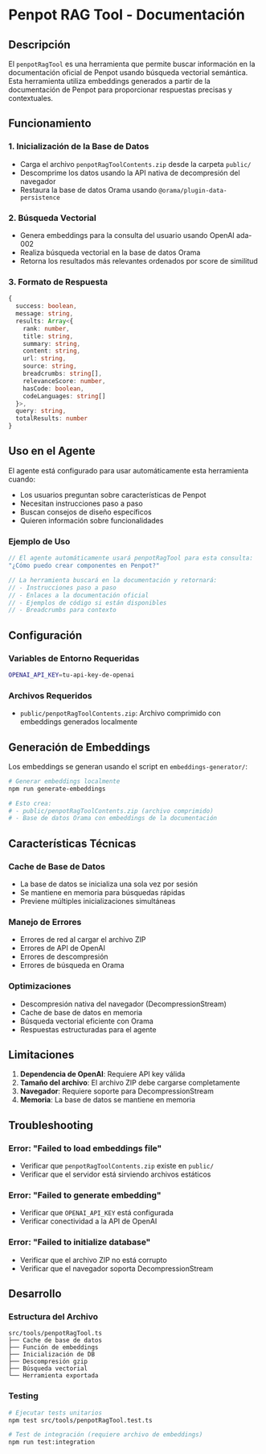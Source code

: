 # Penpot RAG Tool - Documentación

## Descripción

El `penpotRagTool` es una herramienta que permite buscar información en la documentación oficial de Penpot usando búsqueda vectorial semántica. Esta herramienta utiliza embeddings generados a partir de la documentación de Penpot para proporcionar respuestas precisas y contextuales.

## Funcionamiento

### 1. Inicialización de la Base de Datos
- Carga el archivo `penpotRagToolContents.zip` desde la carpeta `public/`
- Descomprime los datos usando la API nativa de decompresión del navegador
- Restaura la base de datos Orama usando `@orama/plugin-data-persistence`

### 2. Búsqueda Vectorial
- Genera embeddings para la consulta del usuario usando OpenAI ada-002
- Realiza búsqueda vectorial en la base de datos Orama
- Retorna los resultados más relevantes ordenados por score de similitud

### 3. Formato de Respuesta
```typescript
{
  success: boolean,
  message: string,
  results: Array<{
    rank: number,
    title: string,
    summary: string,
    content: string,
    url: string,
    source: string,
    breadcrumbs: string[],
    relevanceScore: number,
    hasCode: boolean,
    codeLanguages: string[]
  }>,
  query: string,
  totalResults: number
}
```

## Uso en el Agente

El agente está configurado para usar automáticamente esta herramienta cuando:
- Los usuarios preguntan sobre características de Penpot
- Necesitan instrucciones paso a paso
- Buscan consejos de diseño específicos
- Quieren información sobre funcionalidades

### Ejemplo de Uso
```typescript
// El agente automáticamente usará penpotRagTool para esta consulta:
"¿Cómo puedo crear componentes en Penpot?"

// La herramienta buscará en la documentación y retornará:
// - Instrucciones paso a paso
// - Enlaces a la documentación oficial
// - Ejemplos de código si están disponibles
// - Breadcrumbs para contexto
```

## Configuración

### Variables de Entorno Requeridas
```bash
OPENAI_API_KEY=tu-api-key-de-openai
```

### Archivos Requeridos
- `public/penpotRagToolContents.zip`: Archivo comprimido con embeddings generados localmente

## Generación de Embeddings

Los embeddings se generan usando el script en `embeddings-generator/`:

```bash
# Generar embeddings localmente
npm run generate-embeddings

# Esto crea:
# - public/penpotRagToolContents.zip (archivo comprimido)
# - Base de datos Orama con embeddings de la documentación
```

## Características Técnicas

### Cache de Base de Datos
- La base de datos se inicializa una sola vez por sesión
- Se mantiene en memoria para búsquedas rápidas
- Previene múltiples inicializaciones simultáneas

### Manejo de Errores
- Errores de red al cargar el archivo ZIP
- Errores de API de OpenAI
- Errores de descompresión
- Errores de búsqueda en Orama

### Optimizaciones
- Descompresión nativa del navegador (DecompressionStream)
- Cache de base de datos en memoria
- Búsqueda vectorial eficiente con Orama
- Respuestas estructuradas para el agente

## Limitaciones

1. **Dependencia de OpenAI**: Requiere API key válida
2. **Tamaño del archivo**: El archivo ZIP debe cargarse completamente
3. **Navegador**: Requiere soporte para DecompressionStream
4. **Memoria**: La base de datos se mantiene en memoria

## Troubleshooting

### Error: "Failed to load embeddings file"
- Verificar que `penpotRagToolContents.zip` existe en `public/`
- Verificar que el servidor está sirviendo archivos estáticos

### Error: "Failed to generate embedding"
- Verificar que `OPENAI_API_KEY` está configurada
- Verificar conectividad a la API de OpenAI

### Error: "Failed to initialize database"
- Verificar que el archivo ZIP no está corrupto
- Verificar que el navegador soporta DecompressionStream

## Desarrollo

### Estructura del Archivo
```
src/tools/penpotRagTool.ts
├── Cache de base de datos
├── Función de embeddings
├── Inicialización de DB
├── Descompresión gzip
├── Búsqueda vectorial
└── Herramienta exportada
```

### Testing
```bash
# Ejecutar tests unitarios
npm test src/tools/penpotRagTool.test.ts

# Test de integración (requiere archivo de embeddings)
npm run test:integration
```
